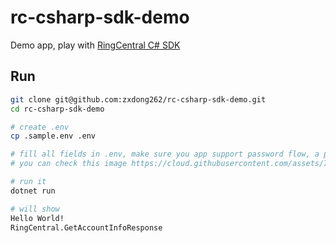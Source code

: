 # rc-csharp-sdk-demo

Demo app, play with [RingCentral C# SDK](https://github.com/ringcentral/RingCentral.Net)

## Run

```bash
git clone git@github.com:zxdong262/rc-csharp-sdk-demo.git
cd rc-csharp-sdk-demo

# create .env
cp .sample.env .env

# fill all fields in .env, make sure you app support password flow, a private mobile app would do
# you can check this image https://cloud.githubusercontent.com/assets/733544/18026560/b93e5356-6c7d-11e6-92a9-d35d28325e69.png

# run it
dotnet run

# will show
Hello World!
RingCentral.GetAccountInfoResponse
```